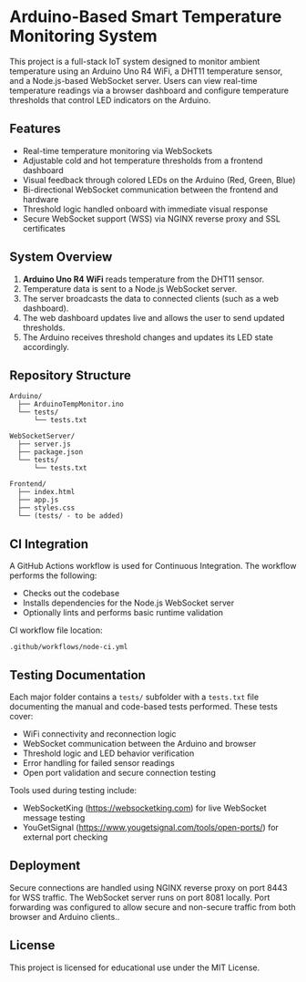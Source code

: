 # Arduino-Based Smart Temperature Monitoring System

This project is a full-stack IoT system designed to monitor ambient temperature using an Arduino Uno R4 WiFi, a DHT11 temperature sensor, and a Node.js-based WebSocket server. Users can view real-time temperature readings via a browser dashboard and configure temperature thresholds that control LED indicators on the Arduino.

## Features

- Real-time temperature monitoring via WebSockets
- Adjustable cold and hot temperature thresholds from a frontend dashboard
- Visual feedback through colored LEDs on the Arduino (Red, Green, Blue)
- Bi-directional WebSocket communication between the frontend and hardware
- Threshold logic handled onboard with immediate visual response
- Secure WebSocket support (WSS) via NGINX reverse proxy and SSL certificates

## System Overview

1. **Arduino Uno R4 WiFi** reads temperature from the DHT11 sensor.
2. Temperature data is sent to a Node.js WebSocket server.
3. The server broadcasts the data to connected clients (such as a web dashboard).
4. The web dashboard updates live and allows the user to send updated thresholds.
5. The Arduino receives threshold changes and updates its LED state accordingly.

## Repository Structure

```
Arduino/
  ├── ArduinoTempMonitor.ino
  └── tests/
      └── tests.txt

WebSocketServer/
  ├── server.js
  ├── package.json
  └── tests/
      └── tests.txt

Frontend/
  ├── index.html
  ├── app.js
  ├── styles.css
  └── (tests/ - to be added)
```

## CI Integration

A GitHub Actions workflow is used for Continuous Integration. The workflow performs the following:
- Checks out the codebase
- Installs dependencies for the Node.js WebSocket server
- Optionally lints and performs basic runtime validation

CI workflow file location:
```
.github/workflows/node-ci.yml
```

## Testing Documentation

Each major folder contains a `tests/` subfolder with a `tests.txt` file documenting the manual and code-based tests performed. These tests cover:
- WiFi connectivity and reconnection logic
- WebSocket communication between the Arduino and browser
- Threshold logic and LED behavior verification
- Error handling for failed sensor readings
- Open port validation and secure connection testing

Tools used during testing include:
- WebSocketKing (https://websocketking.com) for live WebSocket message testing
- YouGetSignal (https://www.yougetsignal.com/tools/open-ports/) for external port checking

## Deployment

Secure connections are handled using NGINX reverse proxy on port 8443 for WSS traffic. The WebSocket server runs on port 8081 locally. Port forwarding was configured to allow secure and non-secure traffic from both browser and Arduino clients..

## License

This project is licensed for educational use under the MIT License.